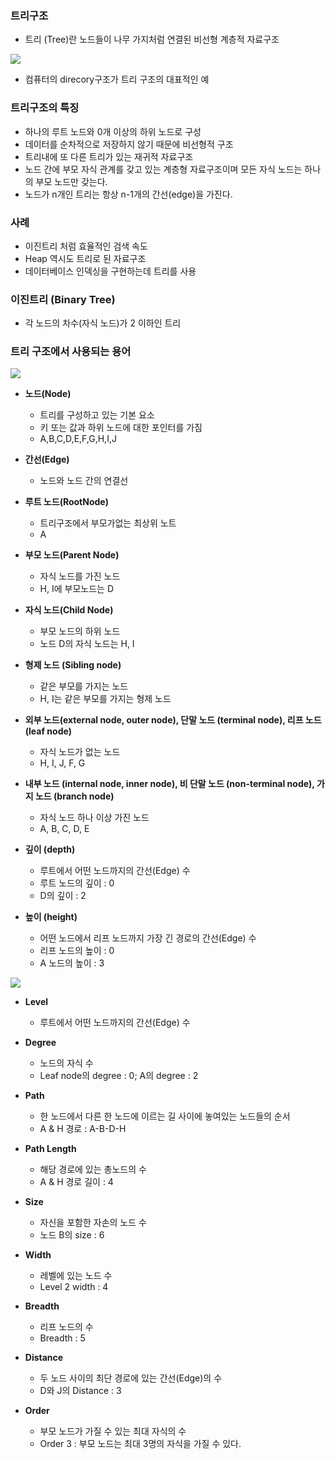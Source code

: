 ### **트리구조**

- 트리 (Tree)란 노드들이 나무 가지처럼 연결된 비선형 계층적 자료구조

<img src="https://img1.daumcdn.net/thumb/R1280x0/?scode=mtistory2&fname=https%3A%2F%2Fblog.kakaocdn.net%2Fdn%2FeeoNuG%2Fbtq1Eo7t7Xk%2F0bPk7BzhiruKSsgtiubvK0%2Fimg.png">

- 컴퓨터의 direcory구조가 트리 구조의 대표적인 예

### **트리구조의 특징**

- 하나의 루트 노드와 0개 이상의 하위 노드로 구성
- 데이터를 순차적으로 저장하지 않기 때문에 비선형적 구조
- 트리내에 또 다른 트리가 있는 재귀적 자료구조
- 노드 간에 부모 자식 관계를 갖고 있는 계층형 자료구조이며 모든 자식 노드는 하나의 부모 노드만 갖는다.
- 노드가 n개인 트리는 항상 n-1개의 간선(edge)을 가진다.

### **사례**

- 이진트리 처럼 효율적인 검색 속도
- Heap 역시도 트리로 된 자료구조
- 데이터베이스 인덱싱을 구현하는데 트리를 사용

### **이진트리 (Binary Tree)**

- 각 노드의 차수(자식 노드)가 2 이하인 트리

### **트리 구조에서 사용되는 용어**

<img src="https://img1.daumcdn.net/thumb/R1280x0/?scode=mtistory2&fname=https%3A%2F%2Fblog.kakaocdn.net%2Fdn%2FcA6btV%2Fbtq1z5fVwht%2F96SGFKq5O3QtaUBabJKibK%2Fimg.png">

- **노드(Node)**

  - 트리를 구성하고 있는 기본 요소
  - 키 또는 값과 하위 노드에 대한 포인터를 가짐
  - A,B,C,D,E,F,G,H,I,J

- **간선(Edge)**

  - 노드와 노드 간의 연결선

- **루트 노드(RootNode)**

  - 트리구조에서 부모가없는 최상위 노트
  - A

- **부모 노드(Parent Node)**

  - 자식 노드를 가진 노드
  - H, I에 부모노드는 D

- **자식 노드(Child Node)**

  - 부모 노드의 하위 노드
  - 노드 D의 자식 노드는 H, I

- **형제 노드 (Sibling node)**

  - 같은 부모를 가지는 노드
  - H, I는 같은 부모를 가지는 형제 노드

- **외부 노드(external node, outer node), 단말 노드 (terminal node), 리프 노드(leaf node)**

  - 자식 노드가 없는 노드
  - H, I, J, F, G

- **내부 노드 (internal node, inner node), 비 단말 노드 (non-terminal node), 가지 노드 (branch node)**

  - 자식 노드 하나 이상 가진 노드
  - A, B, C, D, E

- **깊이 (depth)**

  - 루트에서 어떤 노드까지의 간선(Edge) 수
  - 루트 노드의 깊이 : 0
  - D의 깊이 : 2

- **높이 (height)**

  - 어떤 노드에서 리프 노드까지 가장 긴 경로의 간선(Edge) 수
  - 리프 노드의 높이 : 0
  - A 노드의 높이 : 3

<img src="https://img1.daumcdn.net/thumb/R1280x0/?scode=mtistory2&fname=https%3A%2F%2Fblog.kakaocdn.net%2Fdn%2FMJU7c%2Fbtq1EoyuITO%2FNzwbe1WYQ4WlcY17cEENYk%2Fimg.png">

- **Level**

  - 루트에서 어떤 노드까지의 간선(Edge) 수

- **Degree**

  - 노드의 자식 수
  - Leaf node의 degree : 0; A의 degree : 2

- **Path**

  - 한 노드에서 다른 한 노드에 이르는 길 사이에 놓여있는 노드들의 순서
  - A & H 경로 : A-B-D-H

- **Path Length**

  - 해당 경로에 있는 총노드의 수
  - A & H 경로 길이 : 4

- **Size**

  - 자신을 포함한 자손의 노드 수
  - 노드 B의 size : 6

- **Width**

  - 레벨에 있는 노드 수
  - Level 2 width : 4

- **Breadth**

  - 리프 노드의 수
  - Breadth : 5

- **Distance**

  - 두 노드 사이의 최단 경로에 있는 간선(Edge)의 수
  - D와 J의 Distance : 3

- **Order**

  - 부모 노드가 가질 수 있는 최대 자식의 수
  - Order 3 : 부모 노드는 최대 3명의 자식을 가질 수 있다.
